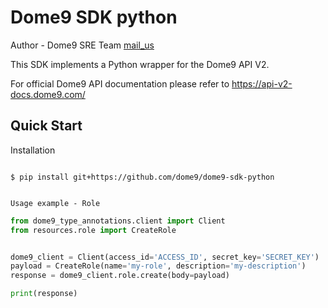 # Dome9 SDK python

Author - Dome9 SRE Team [mail_us](mailto:d9ops@checkpoint.com)

This SDK implements a Python wrapper for the Dome9 API V2.

For official Dome9 API documentation please refer to https://api-v2-docs.dome9.com/

Quick Start
-----------

Installation
~~~~~~~~~~~~

$ pip install git+https://github.com/dome9/dome9-sdk-python


Usage example - Role
~~~~~~~~~~~~
```python
from dome9_type_annotations.client import Client
from resources.role import CreateRole


dome9_client = Client(access_id='ACCESS_ID', secret_key='SECRET_KEY')
payload = CreateRole(name='my-role', description='my-description')
response = dome9_client.role.create(body=payload)

print(response)
```
